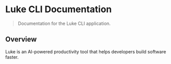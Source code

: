 # Luke CLI Documentation

> Documentation for the Luke CLI application.

## Overview

Luke is an AI-powered productivity tool that helps developers build software faster.
